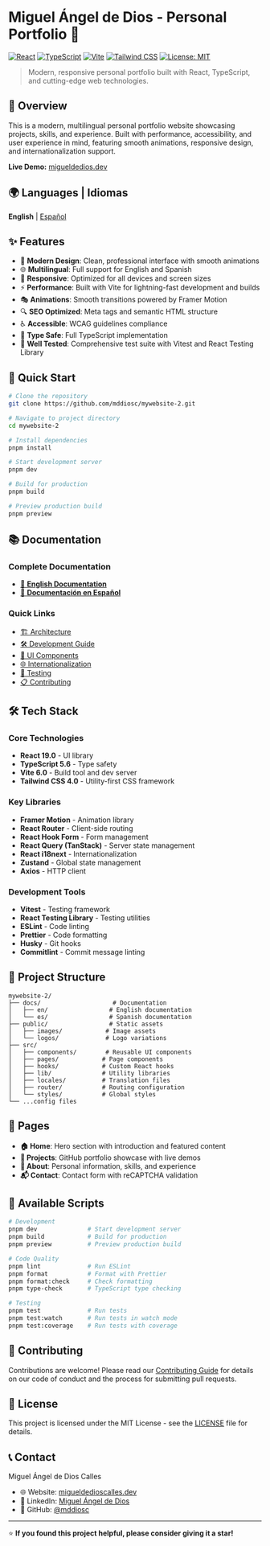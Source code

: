 # Miguel Ángel de Dios - Personal Portfolio 🚀

[![React](https://img.shields.io/badge/React-19.0.0-blue.svg)](https://reactjs.org/)
[![TypeScript](https://img.shields.io/badge/TypeScript-5.6-blue.svg)](https://www.typescriptlang.org/)
[![Vite](https://img.shields.io/badge/Vite-6.0-646CFF.svg)](https://vitejs.dev/)
[![Tailwind CSS](https://img.shields.io/badge/Tailwind%20CSS-4.0-38B2AC.svg)](https://tailwindcss.com/)
[![License: MIT](https://img.shields.io/badge/License-MIT-yellow.svg)](https://opensource.org/licenses/MIT)

> Modern, responsive personal portfolio built with React, TypeScript, and cutting-edge web technologies.

## 🌟 Overview

This is a modern, multilingual personal portfolio website showcasing projects, skills, and experience. Built with performance, accessibility, and user experience in mind, featuring smooth animations, responsive design, and internationalization support.

**Live Demo:** [migueldedios.dev](https://migueldedioscalles.dev)

## 🌍 Languages | Idiomas

**English** | [Español](./docs/es/README.md)

## ✨ Features

- 🎨 **Modern Design**: Clean, professional interface with smooth animations
- 🌐 **Multilingual**: Full support for English and Spanish
- 📱 **Responsive**: Optimized for all devices and screen sizes
- ⚡ **Performance**: Built with Vite for lightning-fast development and builds
- 🎭 **Animations**: Smooth transitions powered by Framer Motion
- 🔍 **SEO Optimized**: Meta tags and semantic HTML structure
- ♿ **Accessible**: WCAG guidelines compliance
- 🎯 **Type Safe**: Full TypeScript implementation
- 🧪 **Well Tested**: Comprehensive test suite with Vitest and React Testing Library

## 🚀 Quick Start

```bash
# Clone the repository
git clone https://github.com/mddiosc/mywebsite-2.git

# Navigate to project directory
cd mywebsite-2

# Install dependencies
pnpm install

# Start development server
pnpm dev

# Build for production
pnpm build

# Preview production build
pnpm preview
```

## 📚 Documentation

### Complete Documentation

- [📖 **English Documentation**](./docs/en/README.md)
- [📖 **Documentación en Español**](./docs/es/README.md)

### Quick Links

- [🏗️ Architecture](./docs/en/ARCHITECTURE.md)
- [🛠️ Development Guide](./docs/en/DEVELOPMENT.md)
- [🎨 UI Components](./docs/en/COMPONENTS.md)
- [🌐 Internationalization](./docs/en/I18N.md)
- [🧪 Testing](./docs/en/TESTING.md)
- [📋 Contributing](./docs/en/CONTRIBUTING.md)

## 🛠️ Tech Stack

### Core Technologies

- **React 19.0** - UI library
- **TypeScript 5.6** - Type safety
- **Vite 6.0** - Build tool and dev server
- **Tailwind CSS 4.0** - Utility-first CSS framework

### Key Libraries

- **Framer Motion** - Animation library
- **React Router** - Client-side routing
- **React Hook Form** - Form management
- **React Query (TanStack)** - Server state management
- **React i18next** - Internationalization
- **Zustand** - Global state management
- **Axios** - HTTP client

### Development Tools

- **Vitest** - Testing framework
- **React Testing Library** - Testing utilities
- **ESLint** - Code linting
- **Prettier** - Code formatting
- **Husky** - Git hooks
- **Commitlint** - Commit message linting

## 📁 Project Structure

```text
mywebsite-2/
├── docs/                    # Documentation
│   ├── en/                 # English documentation
│   └── es/                 # Spanish documentation
├── public/                 # Static assets
│   ├── images/            # Image assets
│   └── logos/             # Logo variations
├── src/
│   ├── components/        # Reusable UI components
│   ├── pages/            # Page components
│   ├── hooks/            # Custom React hooks
│   ├── lib/              # Utility libraries
│   ├── locales/          # Translation files
│   ├── router/           # Routing configuration
│   └── styles/           # Global styles
└── ...config files
```

## 🎯 Pages

- **🏠 Home**: Hero section with introduction and featured content
- **📁 Projects**: GitHub portfolio showcase with live demos
- **👤 About**: Personal information, skills, and experience
- **📬 Contact**: Contact form with reCAPTCHA validation

## 🔧 Available Scripts

```bash
# Development
pnpm dev              # Start development server
pnpm build            # Build for production
pnpm preview          # Preview production build

# Code Quality
pnpm lint             # Run ESLint
pnpm format           # Format with Prettier
pnpm format:check     # Check formatting
pnpm type-check       # TypeScript type checking

# Testing
pnpm test             # Run tests
pnpm test:watch       # Run tests in watch mode
pnpm test:coverage    # Run tests with coverage
```

## 🤝 Contributing

Contributions are welcome! Please read our [Contributing Guide](./docs/en/CONTRIBUTING.md) for details on our code of conduct and the process for submitting pull requests.

## 📄 License

This project is licensed under the MIT License - see the [LICENSE](LICENSE) file for details.

## 📞 Contact

Miguel Ángel de Dios Calles

- 🌐 Website: [migueldedioscalles.dev](https://migueldedioscalles.dev)
- 💼 LinkedIn: [Miguel Ángel de Dios](https://linkedin.com/in/mddiosc)
- 🐙 GitHub: [@mddiosc](https://github.com/mddiosc)

---

⭐ **If you found this project helpful, please consider giving it a star!**
